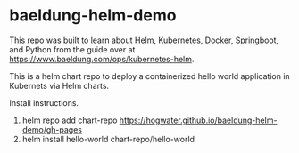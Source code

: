 # baeldung-helm-demo

This repo was built to learn about Helm, Kubernetes, Docker, Springboot, and Python from the guide over at https://www.baeldung.com/ops/kubernetes-helm.

This is a helm chart repo to deploy a containerized hello world application in Kubernets via Helm charts.

Install instructions.

1. helm repo add chart-repo https://hogwater.github.io/baeldung-helm-demo/gh-pages
2. helm install hello-world chart-repo/hello-world
